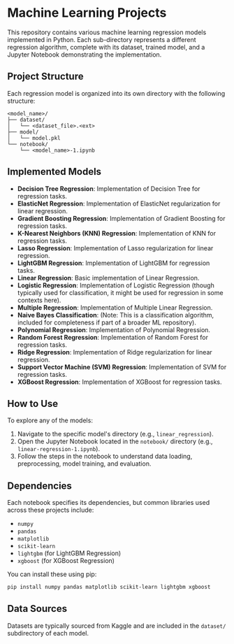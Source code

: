 # Machine Learning Projects

This repository contains various machine learning regression models implemented in Python. Each sub-directory represents a different regression algorithm, complete with its dataset, trained model, and a Jupyter Notebook demonstrating the implementation.

## Project Structure

Each regression model is organized into its own directory with the following structure:

```
<model_name>/
├── dataset/
│   └── <dataset_file>.<ext>
├── model/
│   └── model.pkl
└── notebook/
    └── <model_name>-1.ipynb
```

## Implemented Models

- **Decision Tree Regression**: Implementation of Decision Tree for regression tasks.
- **ElasticNet Regression**: Implementation of ElasticNet regularization for linear regression.
- **Gradient Boosting Regression**: Implementation of Gradient Boosting for regression tasks.
- **K-Nearest Neighbors (KNN) Regression**: Implementation of KNN for regression tasks.
- **Lasso Regression**: Implementation of Lasso regularization for linear regression.
- **LightGBM Regression**: Implementation of LightGBM for regression tasks.
- **Linear Regression**: Basic implementation of Linear Regression.
- **Logistic Regression**: Implementation of Logistic Regression (though typically used for classification, it might be used for regression in some contexts here).
- **Multiple Regression**: Implementation of Multiple Linear Regression.
- **Naive Bayes Classification**: (Note: This is a classification algorithm, included for completeness if part of a broader ML repository).
- **Polynomial Regression**: Implementation of Polynomial Regression.
- **Random Forest Regression**: Implementation of Random Forest for regression tasks.
- **Ridge Regression**: Implementation of Ridge regularization for linear regression.
- **Support Vector Machine (SVM) Regression**: Implementation of SVM for regression tasks.
- **XGBoost Regression**: Implementation of XGBoost for regression tasks.

## How to Use

To explore any of the models:

1. Navigate to the specific model's directory (e.g., `linear_regression`).
2. Open the Jupyter Notebook located in the `notebook/` directory (e.g., `linear-regression-1.ipynb`).
3. Follow the steps in the notebook to understand data loading, preprocessing, model training, and evaluation.

## Dependencies

Each notebook specifies its dependencies, but common libraries used across these projects include:

- `numpy`
- `pandas`
- `matplotlib`
- `scikit-learn`
- `lightgbm` (for LightGBM Regression)
- `xgboost` (for XGBoost Regression)

You can install these using pip:

```bash
pip install numpy pandas matplotlib scikit-learn lightgbm xgboost
```

## Data Sources

Datasets are typically sourced from Kaggle and are included in the `dataset/` subdirectory of each model.